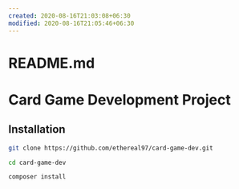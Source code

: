 ```yaml
---
created: 2020-08-16T21:03:08+06:30
modified: 2020-08-16T21:05:46+06:30
---
```


# README.md

# Card Game Development Project

## Installation

```bash
git clone https://github.com/ethereal97/card-game-dev.git

cd card-game-dev

composer install
```
